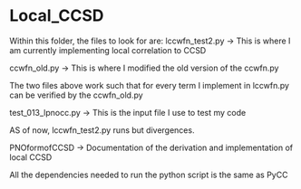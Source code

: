 # Local_CCSD
Within this folder, the files to look for are:
lccwfn_test2.py -> This is where I am currently implementing local correlation to CCSD
             
ccwfn_old.py -> This is where I modified the old version of the ccwfn.py
          
The two files above work such that for every term I implement in lccwfn.py can be verified by the ccwfn_old.py 

test_013_lpnocc.py -> This is the input file I use to test my code 

AS of now, lccwfn_test2.py runs but divergences. 

PNOformofCCSD -> Documentation of the derivation and implementation of local CCSD

All the dependencies needed to run the python script is the same as PyCC
